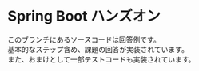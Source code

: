 Spring Boot ハンズオン
====

このブランチにあるソースコードは回答例です。  
基本的なステップ含め、課題の回答が実装されています。  
また、おまけとして一部テストコードも実装されています。